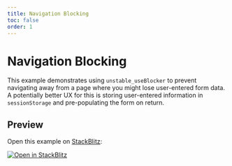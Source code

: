 ```yaml
---
title: Navigation Blocking
toc: false
order: 1
---
```


# Navigation Blocking

This example demonstrates using `unstable_useBlocker` to prevent navigating away from a page where you might lose user-entered form data. A potentially better UX for this is storing user-entered information in `sessionStorage` and pre-populating the form on return.

## Preview

Open this example on [StackBlitz](https://stackblitz.com):

[![Open in StackBlitz](https://developer.stackblitz.com/img/open_in_stackblitz.svg)](https://stackblitz.com/github/remix-run/react-router/tree/main/examples/navigation-blocking?file=src/App.tsx)
